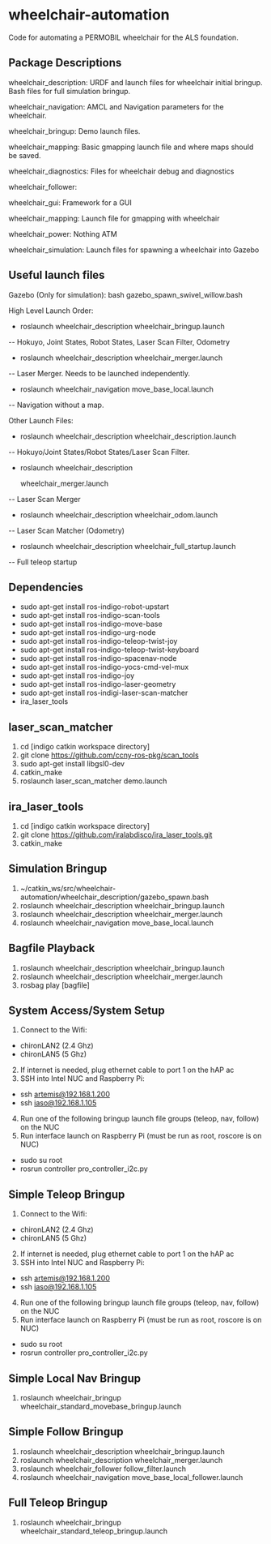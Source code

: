 wheelchair-automation
=====================

Code for automating a PERMOBIL wheelchair for the ALS foundation.

Package Descriptions
---------------------

wheelchair_description: URDF and launch files for wheelchair initial bringup. Bash files for full simulation bringup.

wheelchair_navigation: AMCL and Navigation parameters for the wheelchair.

wheelchair_bringup: Demo launch files.

wheelchair_mapping: Basic gmapping launch file and where maps should be saved.

wheelchair_diagnostics: Files for wheelchair debug and diagnostics

wheelchair_follower:

wheelchair_gui: Framework for a GUI

wheelchair_mapping: Launch file for gmapping with wheelchair

wheelchair_power: Nothing ATM

wheelchair_simulation: Launch files for spawning a wheelchair into Gazebo

Useful launch files
---------------------

Gazebo (Only for simulation): bash gazebo_spawn_swivel_willow.bash

High Level Launch Order:

+ <p>roslaunch wheelchair_description wheelchair_bringup.launch</p>
-- Hokuyo, Joint States, Robot States, Laser Scan Filter, Odometry

+ <p>roslaunch wheelchair_description wheelchair_merger.launch</p>
 -- Laser Merger. Needs to be launched independently.

+ <p>roslaunch wheelchair_navigation move_base_local.launch</p>
 -- Navigation without a map.

Other Launch Files:
+ <p>roslaunch wheelchair_description wheelchair_description.launch</p>
 -- Hokuyo/Joint States/Robot States/Laser Scan Filter.

+ <p>roslaunch wheelchair_description</p> wheelchair_merger.launch</p>
 -- Laser Scan Merger

+ <p>roslaunch wheelchair_description wheelchair_odom.launch</p>
 -- Laser Scan Matcher (Odometry)

+ <p>roslaunch wheelchair_description wheelchair_full_startup.launch</p>
 -- Full teleop startup

Dependencies
---------------------
+ sudo apt-get install ros-indigo-robot-upstart  
+ sudo apt-get install ros-indigo-scan-tools   
+ sudo apt-get install ros-indigo-move-base  
+ sudo apt-get install ros-indigo-urg-node
+ sudo apt-get install ros-indigo-teleop-twist-joy
+ sudo apt-get install ros-indigo-teleop-twist-keyboard
+ sudo apt-get install ros-indigo-spacenav-node
+ sudo apt-get install ros-indigo-yocs-cmd-vel-mux
+ sudo apt-get install ros-indigo-joy
+ sudo apt-get install ros-indigo-laser-geometry
+ sudo apt-get install ros-indigi-laser-scan-matcher
+ ira_laser_tools

laser_scan_matcher
---------------------
1. cd [indigo catkin workspace directory]  
2. git clone https://github.com/ccny-ros-pkg/scan_tools  
3. sudo apt-get install libgsl0-dev  
4. catkin_make  
5. roslaunch laser_scan_matcher demo.launch  

ira_laser_tools
---------------------
1. cd [indigo catkin workspace directory]  
2. git clone https://github.com/iralabdisco/ira_laser_tools.git
3. catkin_make  

Simulation Bringup
---------------------
1. ~/catkin_ws/src/wheelchair-automation/wheelchair_description/gazebo_spawn.bash  
2. roslaunch wheelchair_description wheelchair_bringup.launch  
3. roslaunch wheelchair_description wheelchair_merger.launch  
4. roslaunch wheelchair_navigation move_base_local.launch  

Bagfile Playback
---------------------
1. roslaunch wheelchair_description wheelchair_bringup.launch
2. roslaunch wheelchair_description wheelchair_merger.launch
3. rosbag play [bagfile]

System Access/System Setup
---------------------
1. Connect to the Wifi:
  + chironLAN2 (2.4 Ghz)
  + chironLAN5 (5 Ghz)
2. If internet is needed, plug ethernet cable to port 1 on the hAP ac
3. SSH into Intel NUC and Raspberry Pi:
  + ssh artemis@192.168.1.200
  + ssh iaso@192.168.1.105
4. Run one of the following bringup launch file groups (teleop, nav, follow) on the NUC
5. Run interface launch on Raspberry Pi (must be run as root, roscore is on NUC)
  + sudo su root
  + rosrun controller pro_controller_i2c.py

Simple Teleop Bringup
---------------------
1. Connect to the Wifi:
  + chironLAN2 (2.4 Ghz)
  + chironLAN5 (5 Ghz)
2. If internet is needed, plug ethernet cable to port 1 on the hAP ac
3. SSH into Intel NUC and Raspberry Pi:
  + ssh artemis@192.168.1.200
  + ssh iaso@192.168.1.105
4. Run one of the following bringup launch file groups (teleop, nav, follow) on the NUC
5. Run interface launch on Raspberry Pi (must be run as root, roscore is on NUC)
  + sudo su root
  + rosrun controller pro_controller_i2c.py

Simple Local Nav Bringup
---------------------
1. roslaunch wheelchair_bringup wheelchair_standard_movebase_bringup.launch

Simple Follow Bringup
---------------------
1. roslaunch wheelchair_description wheelchair_bringup.launch
2. roslaunch wheelchair_description wheelchair_merger.launch
2. roslaunch wheelchair_follower follow_filter.launch
3. roslaunch wheelchair_navigation move_base_local_follower.launch

Full Teleop Bringup
-------------------
1. roslaunch wheelchair_bringup wheelchair_standard_teleop_bringup.launch
